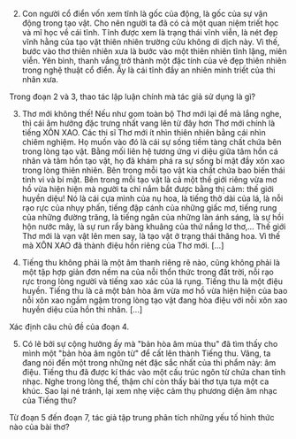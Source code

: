 2. Con người cổ điển vốn xem tĩnh là gốc của động, là gốc của sự vận động trong tạo vật. Cho nên người ta đã có cả một quan niệm triết học và mĩ học về cái tĩnh. Tĩnh được xem là trạng thái vĩnh viễn, là nét đẹp vĩnh hằng của tạo vật thiên nhiên trường cửu không di dịch này. Vì thế, bước vào thơ thiên nhiên xưa là bước vào một thiên nhiên tĩnh lặng, miên viễn. Yên bình, thanh vắng trở thành một đặc tính của vẻ đẹp thiên nhiên trong nghệ thuật cổ điển. Ấy là cái tĩnh đầy an nhiên minh triết của thi nhân xưa.

Trong đoạn 2 và 3, thao tác lập luận chính mà tác giả sử dụng là gì?

3. Thơ mới không thế! Nếu như gom toàn bộ Thơ mới lại để mà lắng nghe, thì cái âm hưởng đặc trưng nhất vang lên từ đây hơn Thơ mới chính là tiếng XÔN XAO. Các thi sĩ Thơ mới ít nhìn thiên nhiên bằng cái nhìn chiêm nghiệm. Họ muốn vào đó là cái sự sống tiềm tàng chất chứa bên trong lòng tạo vật. Bằng mối liên hệ tương ứng vi diệu giữa tâm hồn cá nhân và tâm hồn tạo vật, họ đã khám phá ra sự sống bí mật đầy xôn xao trong lòng thiên nhiên. Bên trong mỗi tạo vật kia chất chứa bao biến thái tinh vi và bí mật. Bên trong mỗi tạo vật là cả một thế giới riêng vừa mơ hồ vừa hiện hiện mà người ta chỉ nắm bắt được bằng thị cảm: thế giới huyền diệu! Nó là cái cựa mình của nụ hoa, là tiếng thở dài của lá, là nỗi rạo rực của nhụy phấn, tiếng đập cánh của những giấc mơ, tiếng rung của những đường trăng, là tiếng ngân của những làn ánh sáng, là sự hồi hộn nước mây, là sự run rẩy bàng khuâng của thứ nắng lơ thơ,... Thế giới Thơ mới là vạn vật lên men say, là tạo vật ở trạng thái thăng hoa. Vì thế mà XÔN XAO đã thành điệu hồn riêng của Thơ mới. [...]

4. Tiếng thu không phải là một âm thanh riêng rẽ nào, cũng không phải là một tập hợp giản đơn nếm na của nỗi thổn thức trong đất trời, nỗi rạo rực trong lòng người và tiếng xao xác của lá rụng. Tiếng thu là một điệu huyền. Tiếng thu là cả một bản hòa âm vừa mơ hồ vừa hiện hiện của bao nỗi xôn xao ngầm ngậm trong lòng tạo vật đang hòa điệu với nỗi xôn xao huyền diệu của hồn thi nhân. [...]

Xác định câu chủ đề của đoạn 4.

5. Có lẽ bởi sự cộng hưởng ấy mà "bản hòa âm mùa thu" đã tìm thấy cho mình một "bản hòa âm ngôn từ" để cất lên thành Tiếng thu. Vâng, ta đang nói đến một trong những nét đặc sắc nhất của thi phẩm này: âm điệu. Tiếng thu đã được kí thác vào một cấu trúc ngôn từ chứa chan tính nhạc. Nghe trong lòng thế, thậm chí còn thấy bài thơ tựa tựa một ca khúc. Sao lại né tránh, lại xem nhẹ việc cảm thụ phương diện âm nhạc của Tiếng thu?

Từ đoạn 5 đến đoạn 7, tác giả tập trung phân tích những yếu tố hình thức nào của bài thơ?